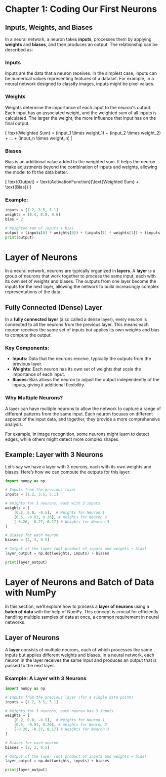 # Chapter 1: Coding Our First Neurons

## Inputs, Weights, and Biases

In a neural network, a neuron takes **inputs**, processes them by applying **weights** and **biases**, and then produces an output. The relationship can be described as:

### Inputs
Inputs are the data that a neuron receives. In the simplest case, inputs can be numerical values representing features of a dataset. For example, in a neural network designed to classify images, inputs might be pixel values.

### Weights
Weights determine the importance of each input to the neuron's output. Each input has an associated weight, and the weighted sum of all inputs is calculated. The larger the weight, the more influence that input has on the final output.

\[
\text{Weighted Sum} = (input_1 \times weight_1) + (input_2 \times weight_2) + ... + (input_n \times weight_n)
\]

### Biases
Bias is an additional value added to the weighted sum. It helps the neuron make adjustments beyond the combination of inputs and weights, allowing the model to fit the data better.

\[
\text{Output} = \text{ActivationFunction}(\text{Weighted Sum} + \text{Bias})
\]

### Example:
```python
inputs = [1.2, 3.5, 5.1]
weights = [0.4, 0.8, 0.6]
bias = 2

# Weighted sum of inputs + bias
output = (inputs[0] * weights[0]) + (inputs[1] * weights[1]) + (inputs[2] * weights[2]) + bias
print(output)
```
# Layer of Neurons

In a neural network, neurons are typically organized in **layers**. A **layer** is a group of neurons that work together to process the same input, each with its own set of weights and biases. The outputs from one layer become the inputs for the next layer, allowing the network to build increasingly complex representations of the data.

## Fully Connected (Dense) Layer

In a **fully connected layer** (also called a dense layer), every neuron is connected to all the neurons from the previous layer. This means each neuron receives the same set of inputs but applies its own weights and bias to compute the output.

### Key Components:

- **Inputs:** Data that the neurons receive, typically the outputs from the previous layer.
- **Weights:** Each neuron has its own set of weights that scale the importance of each input.
- **Biases:** Bias allows the neuron to adjust the output independently of the inputs, giving it additional flexibility.
  
### Why Multiple Neurons?

A layer can have multiple neurons to allow the network to capture a range of different patterns from the same input. Each neuron focuses on different aspects of the input data, and together, they provide a more comprehensive analysis. 

For example, in image recognition, some neurons might learn to detect edges, while others might detect more complex shapes.

## Example: Layer with 3 Neurons

Let’s say we have a layer with 3 neurons, each with its own weights and biases. Here’s how we can compute the outputs for this layer:

```python
import numpy as np

# Inputs from the previous layer
inputs = [1.2, 3.5, 5.1]

# Weights for 3 neurons, each with 3 inputs
weights = [
    [0.2, 0.8, -0.5],  # Weights for Neuron 1
    [0.5, -0.91, 0.26], # Weights for Neuron 2
    [-0.26, -0.27, 0.17] # Weights for Neuron 3
]

# Biases for each neuron
biases = [2, 3, 0.5]

# Output of the layer (dot product of inputs and weights + bias)
layer_output = np.dot(weights, inputs) + biases

print(layer_output)
```

# Layer of Neurons and Batch of Data with NumPy

In this section, we’ll explore how to process a **layer of neurons** using a **batch of data** with the help of NumPy. This concept is crucial for efficiently handling multiple samples of data at once, a common requirement in neural networks.

## Layer of Neurons

A **layer** consists of multiple neurons, each of which processes the same inputs but applies different weights and biases. In a neural network, each neuron in the layer receives the same input and produces an output that is passed to the next layer.

### Example: A Layer with 3 Neurons

```python
import numpy as np

# Inputs from the previous layer (for a single data point)
inputs = [1.2, 3.5, 5.1]

# Weights for 3 neurons, each neuron has 3 inputs
weights = [
    [0.2, 0.8, -0.5],  # Weights for Neuron 1
    [0.5, -0.91, 0.26], # Weights for Neuron 2
    [-0.26, -0.27, 0.17] # Weights for Neuron 3
]

# Biases for each neuron
biases = [2, 3, 0.5]

# Output of the layer (dot product of inputs and weights + bias)
layer_output = np.dot(weights, inputs) + biases

print(layer_output)
```